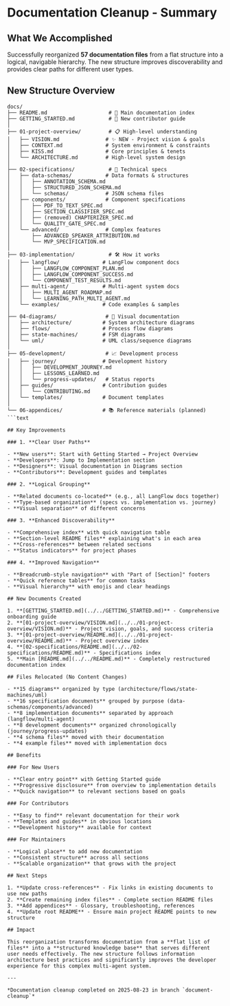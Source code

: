 # Documentation Cleanup - Summary

## What We Accomplished

Successfully reorganized **57 documentation files** from a flat structure into a logical, navigable hierarchy. The new structure improves discoverability and provides clear paths for different user types.

## New Structure Overview

```text
docs/
├── README.md                    # 🎯 Main documentation index
├── GETTING_STARTED.md           # 🚀 New contributor guide
│
├── 01-project-overview/         # 📋 High-level understanding
│   ├── VISION.md               # ✨ NEW - Project vision & goals
│   ├── CONTEXT.md              # System environment & constraints
│   ├── KISS.md                 # Core principles & tenets
│   └── ARCHITECTURE.md         # High-level system design
│
├── 02-specifications/           # 📝 Technical specs
│   ├── data-schemas/           # Data formats & structures
│   │   ├── ANNOTATION_SCHEMA.md
│   │   ├── STRUCTURED_JSON_SCHEMA.md
│   │   └── schemas/            # JSON schema files
│   ├── components/             # Component specifications
│   │   ├── PDF_TO_TEXT_SPEC.md
│   │   ├── SECTION_CLASSIFIER_SPEC.md
│   │   ├── (removed) CHAPTERIZER_SPEC.md
│   │   └── QUALITY_GATE_SPEC.md
│   └── advanced/               # Complex features
│       ├── ADVANCED_SPEAKER_ATTRIBUTION.md
│       └── MVP_SPECIFICATION.md
│
├── 03-implementation/           # 🛠️ How it works
│   ├── langflow/              # LangFlow component docs
│   │   ├── LANGFLOW_COMPONENT_PLAN.md
│   │   ├── LANGFLOW_COMPONENT_SUCCESS.md
│   │   └── COMPONENT_TEST_RESULTS.md
│   ├── multi-agent/           # Multi-agent system docs
│   │   ├── MULTI_AGENT_ROADMAP.md
│   │   └── LEARNING_PATH_MULTI_AGENT.md
│   └── examples/              # Code examples & samples
│
├── 04-diagrams/                # 🎨 Visual documentation
│   ├── architecture/          # System architecture diagrams
│   ├── flows/                 # Process flow diagrams
│   ├── state-machines/        # FSM diagrams
│   └── uml/                   # UML class/sequence diagrams
│
├── 05-development/             # 📈 Development process
│   ├── journey/               # Development history
│   │   ├── DEVELOPMENT_JOURNEY.md
│   │   ├── LESSONS_LEARNED.md
│   │   └── progress-updates/   # Status reports
│   ├── guides/                # Contribution guides
│   │   └── CONTRIBUTING.md
│   └── templates/             # Document templates
│
└── 06-appendices/             # 📚 Reference materials (planned)
```text

## Key Improvements

### 1. **Clear User Paths**

- **New users**: Start with Getting Started → Project Overview
- **Developers**: Jump to Implementation section
- **Designers**: Visual documentation in Diagrams section
- **Contributors**: Development guides and templates

### 2. **Logical Grouping**

- **Related documents co-located** (e.g., all LangFlow docs together)
- **Type-based organization** (specs vs. implementation vs. journey)
- **Visual separation** of different concerns

### 3. **Enhanced Discoverability**

- **Comprehensive index** with quick navigation table
- **Section-level README files** explaining what's in each area
- **Cross-references** between related sections
- **Status indicators** for project phases

### 4. **Improved Navigation**

- **Breadcrumb-style navigation** with "Part of [Section]" footers
- **Quick reference tables** for common tasks
- **Visual hierarchy** with emojis and clear headings

## New Documents Created

1. **[GETTING_STARTED.md](../../GETTING_STARTED.md)** - Comprehensive onboarding guide
2. **[01-project-overview/VISION.md](../../01-project-overview/VISION.md)** - Project vision, goals, and success criteria
3. **[01-project-overview/README.md](../../01-project-overview/README.md)** - Project overview index
4. **[02-specifications/README.md](../../02-specifications/README.md)** - Specifications index
5. **Main [README.md](../../README.md)** - Completely restructured documentation index

## Files Relocated (No Content Changes)

- **15 diagrams** organized by type (architecture/flows/state-machines/uml)
- **16 specification documents** grouped by purpose (data-schemas/components/advanced)
- **8 implementation documents** separated by approach (langflow/multi-agent)
- **8 development documents** organized chronologically (journey/progress-updates)
- **4 schema files** moved with their documentation
- **4 example files** moved with implementation docs

## Benefits

### For New Users

- **Clear entry point** with Getting Started guide
- **Progressive disclosure** from overview to implementation details
- **Quick navigation** to relevant sections based on goals

### For Contributors

- **Easy to find** relevant documentation for their work
- **Templates and guides** in obvious locations
- **Development history** available for context

### For Maintainers

- **Logical place** to add new documentation
- **Consistent structure** across all sections
- **Scalable organization** that grows with the project

## Next Steps

1. **Update cross-references** - Fix links in existing documents to use new paths
2. **Create remaining index files** - Complete section README files
3. **Add appendices** - Glossary, troubleshooting, references
4. **Update root README** - Ensure main project README points to new structure

## Impact

This reorganization transforms documentation from a **flat list of files** into a **structured knowledge base** that serves different user needs effectively. The new structure follows information architecture best practices and significantly improves the developer experience for this complex multi-agent system.

---

*Documentation cleanup completed on 2025-08-23 in branch `document-cleanup`*
